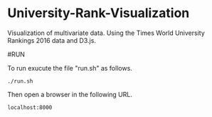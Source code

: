 # University-Rank-Visualization
Visualization of multivariate data. Using the Times World University Rankings 2016 data and D3.js.

#RUN

To run exucute the file "run.sh" as follows.
```
./run.sh
```

Then open a browser in the following URL.
```
localhost:8000
```
